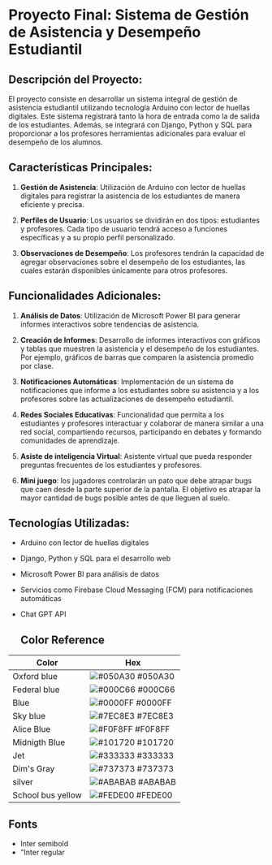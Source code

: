 # Proyecto Final: Sistema de Gestión de Asistencia y Desempeño Estudiantil

## Descripción del Proyecto:

El proyecto consiste en desarrollar un sistema integral de gestión de asistencia estudiantil utilizando tecnología Arduino con lector de huellas digitales. Este sistema registrará tanto la hora de entrada como la de salida de los estudiantes. Además, se integrará con Django, Python y SQL para proporcionar a los profesores herramientas adicionales para evaluar el desempeño de los alumnos.

## Características Principales:

1. **Gestión de Asistencia**: Utilización de Arduino con lector de huellas digitales para registrar la asistencia de los estudiantes de manera eficiente y precisa.

2. **Perfiles de Usuario**: Los usuarios se dividirán en dos tipos: estudiantes y profesores. Cada tipo de usuario tendrá acceso a funciones específicas y a su propio perfil personalizado.

4. **Observaciones de Desempeño**: Los profesores tendrán la capacidad de agregar observaciones sobre el desempeño de los estudiantes, las cuales estarán disponibles únicamente para otros profesores.

## Funcionalidades Adicionales:

1. **Análisis de Datos**: Utilización de Microsoft Power BI para generar informes interactivos sobre tendencias de asistencia.

2. **Creación de Informes**: Desarrollo de informes interactivos con gráficos y tablas que muestren la asistencia y el desempeño de los estudiantes. Por ejemplo, gráficos de barras que comparen la asistencia promedio por clase.

3. **Notificaciones Automáticas**: Implementación de un sistema de notificaciones que informe a los estudiantes sobre su asistencia y a los profesores sobre las actualizaciones de desempeño estudiantil.

4. **Redes Sociales Educativas**: Funcionalidad que permita a los estudiantes y profesores interactuar y colaborar de manera similar a una red social, compartiendo recursos, participando en debates y formando comunidades de aprendizaje.

5. **Asiste de inteligencia Virtual**:  Asistente virtual que pueda responder preguntas frecuentes de los estudiantes y profesores.
   
6. **Mini juego**: los jugadores controlarán un pato que debe atrapar bugs que caen desde la parte superior de la pantalla. El objetivo es atrapar la mayor cantidad de bugs posible antes de que lleguen al suelo.

## Tecnologías Utilizadas:

- Arduino con lector de huellas digitales
- Django, Python y SQL para el desarrollo web
- Microsoft Power BI para análisis de datos
- Servicios como Firebase Cloud Messaging (FCM) para notificaciones automáticas
- Chat GPT API

  ## Color Reference

| Color             | Hex                                                                |
| ----------------- | ------------------------------------------------------------------ |
| Oxford blue | ![#050A30](https://via.placeholder.com/10/050A30?text=+) #050A30 |
| Federal blue | ![#000C66](https://via.placeholder.com/10/000C66?text=+) #000C66 |
| Blue | ![#0000FF](https://via.placeholder.com/10/0000FF?text=+) #0000FF |
| Sky blue | ![#7EC8E3](https://via.placeholder.com/10/7EC8E3?text=+) #7EC8E3 |
| Alice Blue | ![#F0F8FF](https://via.placeholder.com/10/F0F8FF?text=+) #F0F8FF |
| Midnigth Blue| ![#101720](https://via.placeholder.com/10/101720?text=+) #101720 |
| Jet | ![#333333](https://via.placeholder.com/10/333333?text=+) #333333 |
| Dim's Gray | ![#737373](https://via.placeholder.com/10/737373?text=+) #737373 |
| silver  | ![#ABABAB](https://via.placeholder.com/10/ABABAB?text=+) #ABABAB |
| School bus yellow  | ![#FEDE00](https://via.placeholder.com/10/FEDE00?text=+) #FEDE00 |


## Fonts
- Inter semibold 
- "Inter regular
